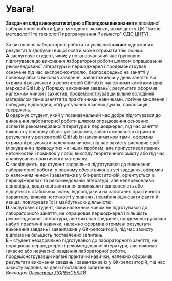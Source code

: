 # Увага!
<b>Завдання слід виконувати згідно з Порядком виконання </b> відповідної лабораторної роботи (див. методичні вказівки, розміщені у ДК "Базові методології та технології програмування <i>ІІ семестр</i>"  <a href="http://moodle.kntu.kr.ua/">СДО ЦНТУ</a>).<br><br>
За виконання лабораторної роботи та успішний <b>захист</b> одержаних результатів здобувач вищої освіти може отримати такі оцінки.
<br><b>A</b> заслуговує студент, який; у позанавчальний час ґрунтовно підготувався до виконання лабораторної роботи шляхом опрацювання рекомендованої літератури й першоджерел і продемонстрував означене під час експрес-контролю; безпосередньо на занятті у повному обсязі виконав завдання, завантаживши у день заняття всі отримані результати в репозиторій GitHub із належними комітами (див. маркери GitHub у Порядку виконання завдань); результати оформив належним чином і захистив, продемонструвавши вільне володіння матеріалом теми заняття та практичними навичками, логічне мислення і побудову відповідей, обґрунтування власних думок, пропозицій, тверджень.
<br><b>B</b> одержує студент, який у позанавчальний час добре підготувався до виконання лабораторної роботи шляхом опрацювання основних аспектів рекомендованої літератури й першоджерел, під час заняття виконав у повному обсязі усі завдання, завантаживши всі отримані результати у репозиторій GitHub із належними комітами, оформив отримані результати належним чином, під час захисту висловив свої міркування з приводу тих чи інших проблем, але припустився певних неточностей і помилок у логіці викладу теоретичного змісту або під час аналізування практичного матеріалу.
<br><b>C</b> засвідчують, що студент задовільно підготувався до виконання лабораторної роботи, у повному обсязі виконав усі завдання, оформив їх належним чином і завантажив у Git-репозито-рій, орієнтується в першоджерелах та рекомендованій літературі, але непереконливо відповідав, додаткові запитання викликали невпевненість або відсутність стабільних знань; відповідаючи на запитання практичного характеру, виявив неточності у знаннях, невміння оцінювати факти й явища, пов’язувати їх із майбутньою діяльністю.
<br><b>D</b> заслуговує студент, який належним чином не підготувався до лабораторного заняття, не опрацював першоджерел і більшість рекомендованої літератури, але виконав завдання, продемонструвавши набуті практичні навички, належно оформив отримані результати виконання завдань і завантажив у Git-репозиторій, під час захисту відповів на більшість поставлених запитань.
<br><b>E</b> – студент незадовільно підготувався до лабораторного заняття, не опрацював першоджерел і рекомендованої літератури, але виконав (вчасно або невчасно) завдання лабораторної роботи, продемонструвавши наявні практичні навички, належно оформив результати виконання завдань і завантажив їх у Git-репозиторій, під час захисту відповів на деякі поставлені запитання.
<br><i>Викладач <a href="https://t.me/ODorenskyi">Олександр ДОРЕНСЬКИЙ</a></i>
